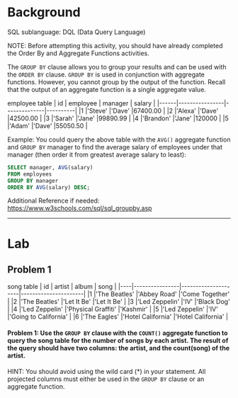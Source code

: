 # Background
 SQL sublanguage: DQL (Data Query Language)

 NOTE: Before attempting this activity, you should have already completed the Order By
 and Aggregate Functions activities.

 The `GROUP BY` clause allows you to group your results and can be used with the `ORDER BY` clause. `GROUP BY` is
 used in conjunction with aggregate functions. However, you cannot group by the output of the function.
 Recall that the output of an aggregate function is a single aggregate value.

employee table
|  id  |     employee   |   manager    |  salary  |
|------|----------------|--------------|----------|
|1     |'Steve'         |'Dave'        |67400.00  |
|2     |'Alexa'         |'Dave'        |42500.00  |
|3     |'Sarah'         |'Jane'        |99890.99  |
|4     |'Brandon'       |'Jane'        |120000    |
|5     |'Adam'          |'Dave'        |55050.50  |

 Example: You could query the above table with the `AVG()` aggregate function and `GROUP BY` manager to find the
 average salary of employees under that manager (then order it from greatest average salary to least):

```sql
SELECT manager, AVG(salary)
FROM employees
GROUP BY manager
ORDER BY AVG(salary) DESC;
```

 Additional Reference if needed: https://www.w3schools.com/sql/sql_groupby.asp

- - - 

# Lab

## Problem 1
song table
| id |     artist     |        album        |         song         |
|----|----------------|---------------------|----------------------|
|1   |'The Beatles'   |'Abbey Road'         |'Come Together'       |
|2   |'The Beatles'   |'Let It Be'          |'Let It Be'           |
|3   |'Led Zeppelin'  |'IV'                 |'Black Dog'           |
|4   |'Led Zeppelin'  |'Physical Graffiti'  |'Kashmir'             |
|5   |'Led Zeppelin'  |'IV'                 |'Going to California' |
|6   |'The Eagles'    |'Hotel California'   |'Hotel California'    |

#### Problem 1: Use the `GROUP BY` clause with the `COUNT()` aggregate function to query the song table for the number of songs by each artist. The result of the query should have two columns: the artist, and the count(song) of the artist.
HINT: You should avoid using the wild card (*) in your statement. All projected columns must either be used in the `GROUP BY` clause or an aggregate function.
